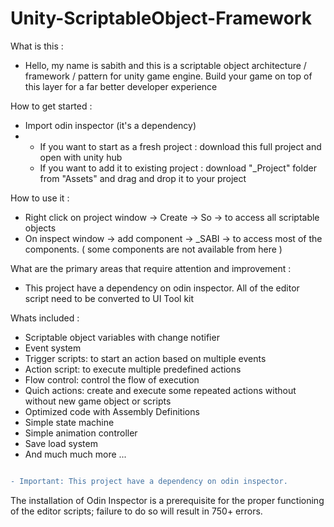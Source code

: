 # Unity-ScriptableObject-Framework

What is this : 
<ul> <li> Hello, my name is sabith and this is a scriptable object architecture / framework / pattern for unity game engine. Build your game on top of this layer for a far better developer experience</li></ul>

How to get started :
<ul>
  <li>Import odin inspector (it's a dependency) </li>
  <li> <ul>
    <li>If you want to start as a fresh project : download this full project and open with unity hub</li>
  <li>If you want to add it to existing project : download "_Project" folder from "Assets" and drag and drop it to your project </li>
  </ul> </li>
  
</ul>

How to use it :
<ul>
  <li>Right click on project window -> Create -> So -> to access all scriptable objects</li>
  <li>On inspect window -> add component -> _SABI -> to access most of the components. ( some components are not available from here )</li>
</ul>

What are the primary areas that require attention and improvement :
<ul> <li>This project have a dependency on odin inspector. All of the editor script need to be converted to UI Tool kit </li></ul>

Whats included : 
<ul>
  <li> Scriptable object variables with change notifier </li>
  <li> Event system </li>
  <li> Trigger scripts: to start an action based on multiple events </li>
  <li> Action script: to execute multiple predefined actions </li>
  <li> Flow control: control the flow of execution </li>
  <li> Quich actions: create and execute some repeated actions without without new game object or scripts </li>
  <li> Optimized code with Assembly Definitions </li>
  <li> Simple state machine </li>
  <li> Simple animation controller </li>
  <li> Save load system </li>
  <li> And much much more ... </li>
</ul>

```diff

- Important: This project have a dependency on odin inspector.

```
 The installation of Odin Inspector is a prerequisite for the proper functioning of the editor scripts; failure to do so will result in 750+ errors.
